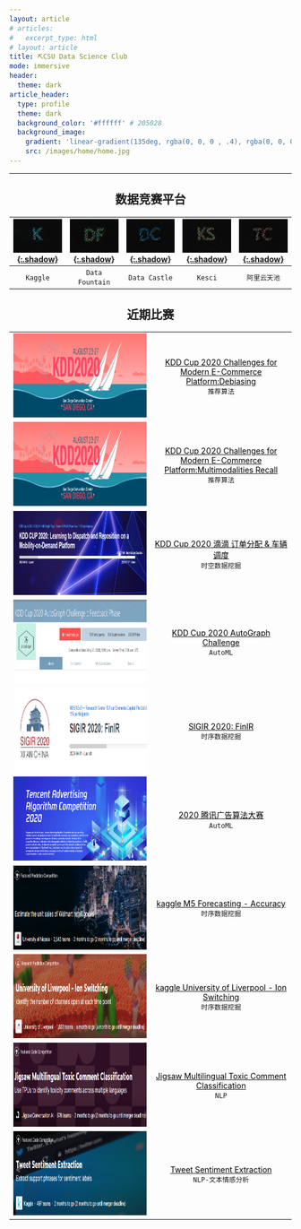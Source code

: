 ```yaml
---
layout: article
# articles:
#   excerpt_type: html
# layout: article
title: ⛏CSU Data Science Club
mode: immersive
header:
  theme: dark
article_header:
  type: profile
  theme: dark
  background_color: '#ffffff' # 205028
  background_image:
    gradient: 'linear-gradient(135deg, rgba(0, 0, 0 , .4), rgba(0, 0, 0, .4))'
    src: /images/home/home.jpg
---
```

---
<center><h2>数据竞赛平台</h2></center>

| [![Kaggle](/images/home/kaggle.png){:.shadow}](https://kaggle.com) | [![DF](/images/home/df.png){:.shadow}](https://www.datafountain.cn/) | [![dc](/images/home/dc.png){:.shadow}](https://www.dcjingsai.com/) | [![ks](/images/home/ks.png){:.shadow}](https://www.kesci.com/home/competition) | [![tc](/images/home/tc.png){:.shadow}](https://tianchi.aliyun.com/home/) |
:-: | :-: | :-: | :-: | :-:
| `Kaggle` | `Data Fountain` | `Data Castle` | `Kesci` | `阿里云天池` |

<center><h2>近期比赛</h2></center>

<table frame="void" cellspace="0" style="margin: auto;">
  <tr>
    <td align="center" width="50%" style="border: none;"><img class="shadow" src="/images/home/competitions/kdd.png" width="500" height="150" /></td>
    <td align="center" width="50%" style="border: none;"><a href="https://tianchi.aliyun.com/competition/entrance/231785/introduction"><font color="black">KDD Cup 2020 Challenges for Modern E-Commerce Platform:Debiasing</font></a><br><code class='info highlighter-rouge'>推荐算法</code></td>
  </tr>

  <tr>
    <td align="center" width="50%" style="border: none;"><img class="shadow" src="/images/home/competitions/kdd.png" width="500" height="150" /></td>
    <td align="center" width="50%" style="border: none;"><a href="https://tianchi.aliyun.com/competition/entrance/231786/introduction?spm=5176.12281949.1503.1.493e56192JE4Yj"><font color="black">KDD Cup 2020 Challenges for Modern E-Commerce Platform:Multimodalities Recall</font></a><br><code class='info highlighter-rouge'>推荐算法</code></td>
  </tr>

  <tr>
    <td align="center" width="50%" style="border: none;"><img class="shadow" src="/images/home/competitions/KDD didi.png" width="500" height="150" /></td>
    <td align="center" width="50%" style="border: none;"><a href="https://www.biendata.com/competition/kdd_didi/"><font color="black">KDD Cup 2020 滴滴 订单分配 & 车辆调度</font></a><br><code class='info highlighter-rouge'>时空数据挖掘</code></td>
  </tr>
  
  <tr>
    <td align="center" width="50%" style="border: none;"><img class="shadow" src="/images/home/competitions/KDD automl.png" width="500" height="150" /></td>
    <td align="center" width="50%" style="border: none;"><a href="https://www.automl.ai/competitions/3"><font color="black">KDD Cup 2020 AutoGraph Challenge</font></a><br><code class='info highlighter-rouge'>AutoML</code></td>
  </tr>

  <tr>
    <td align="center" width="50%" style="border: none;"><img class="shadow" src="/images/home/competitions/finir.png" width="500" height="150" /></td>
    <td align="center" width="50%" style="border: none;"><a href="https://www.biendata.com/competition/finir/"><font color="black">SIGIR 2020: FinIR</font></a><br><code class='info highlighter-rouge'>时序数据挖掘</code></td>
  </tr>

  <tr>
    <td align="center" width="50%" style="border: none;"><img class="shadow" src="/images/home/competitions/tencent.png" width="500" height="150" /></td>
    <td align="center" width="50%" style="border: none;"><a href="https://algo.qq.com/index.html"><font color="black">2020 腾讯广告算法大赛</font></a><br><code class='info highlighter-rouge'>AutoML</code></td>
  </tr>

  <tr>
    <td align="center" width="50%" style="border: none;"><img class="shadow" src="/images/home/competitions/m5.png" width="500" height="150" /></td>
    <td align="center" width="50%" style="border: none;"><a href="https://www.kaggle.com/c/m5-forecasting-accuracy"><font color="black">kaggle M5 Forecasting - Accuracy</font></a><br><code class='info highlighter-rouge'>时序数据挖掘</code></td>
  </tr>

  <tr>
    <td align="center" width="50%" style="border: none;"><img class="shadow" src="/images/home/competitions/lon.png" width="500" height="150" /></td>
    <td align="center" width="50%" style="border: none;"><a href="https://www.kaggle.com/c/liverpool-ion-switching"><font color="black">kaggle University of Liverpool - Ion Switching</font></a><br><code class='info highlighter-rouge'>时序数据挖掘</code></td>
  </tr>

  <tr>
    <td align="center" width="50%" style="border: none;"><img class="shadow" src="/images/home/competitions/jigsaw.png" width="500" height="150" /></td>
    <td align="center" width="50%" style="border: none;"><a href="https://www.kaggle.com/c/jigsaw-multilingual-toxic-comment-classification"><font color="black">Jigsaw Multilingual Toxic Comment Classification</font></a><br><code class='info highlighter-rouge'>NLP</code></td>
  </tr>

  <tr>
    <td align="center" width="50%" style="border: none;"><img class="shadow" src="/images/home/competitions/tweet.png" width="500" height="150" /></td>
    <td align="center" width="50%" style="border: none;"><a href="https://www.kaggle.com/c/tweet-sentiment-extraction"><font color="black">Tweet Sentiment Extraction</font></a><br><code class='info highlighter-rouge'>NLP-文本情感分析</code></td>
  </tr>
</table>


